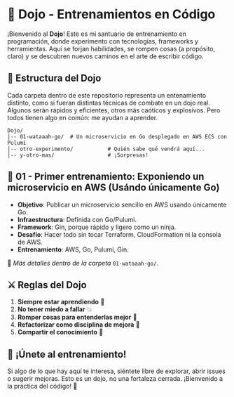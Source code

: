 # 🥋 Dojo - Entrenamientos en Código

¡Bienvenido al **Dojo**! Este es mi santuario de entrenamiento en programación, donde experimento con tecnologías, frameworks y herramientas. Aquí se forjan habilidades, se rompen cosas (a propósito, claro) y se descubren nuevos caminos en el arte de escribir código.

## 🏯 Estructura del Dojo

Cada carpeta dentro de este repositorio representa un entenamiento distinto, como si fueran distintas técnicas de combate en un dojo real. Algunos serán rápidos y eficientes, otros más caóticos y explosivos. Pero todos tienen algo en común: me ayudan a aprender.

```
Dojo/
│-- 01-wataaah-go/  # Un microservicio en Go desplegado en AWS ECS con Pulumi
│-- otro-experimento/           # Quién sabe qué vendrá aquí...
│-- y-otro-mas/                 # ¡Sorpresas!
```

## 🥷 01 - Primer entrenamiento: **Exponiendo un microservicio en AWS (Usándo únicamente Go)**

* **Objetivo**: Publicar un microservicio sencillo en AWS usando únicamente Go.  
* **Infraestructura**: Definida con Go/Pulumi.
* **Framework**: Gin, porque rápido y ligero como un ninja.  
* **Desafío**: Hacer todo sin tocar Terraform, CloudFormation ni la consola de AWS.
* **Entrenamiento**: AWS, Go, Pulumi, Gin.

📌 _Más detalles dentro de la carpeta_ `01-wataaah-go/`.

## ⚔️ Reglas del Dojo

1. **Siempre estar aprendiendo** 🧠
2. **No tener miedo a fallar** 💥
3. **Romper cosas para entenderlas mejor** 🔨
4. **Refactorizar como disciplina de mejora** 🔄
5. **Compartir el conocimiento** 📖

## 🚀 ¡Únete al entrenamiento!
Si algo de lo que hay aquí te interesa, siéntete libre de explorar, abrir issues o sugerir mejoras. Esto es un dojo, no una fortaleza cerrada. ¡Bienvenido a la práctica del código! 🥋

